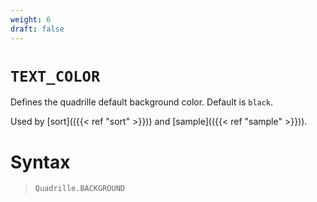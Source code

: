 ```yaml
---
weight: 6
draft: false
---
```


# `TEXT_COLOR`

Defines the quadrille default background color. Default is `black`.

Used by [sort](({{< ref "sort" >}})) and [sample](({{< ref "sample" >}})).

# Syntax

> `Quadrille.BACKGROUND`